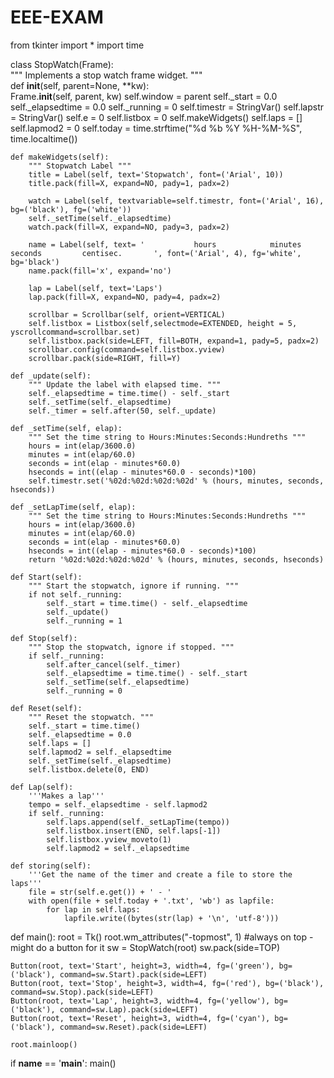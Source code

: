 # EEE-EXAM

from tkinter import *
import time

class StopWatch(Frame):  
    """ Implements a stop watch frame widget. """                                                                
    def __init__(self, parent=None, **kw):        
        Frame.__init__(self, parent, kw)
        self.window = parent
        self._start = 0.0        
        self._elapsedtime = 0.0
        self._running = 0
        self.timestr = StringVar()
        self.lapstr = StringVar()
        self.e = 0
        self.listbox = 0
        self.makeWidgets()
        self.laps = []
        self.lapmod2 = 0
        self.today = time.strftime("%d %b %Y %H-%M-%S", time.localtime())
        
    def makeWidgets(self):                         
        """ Stopwatch Label """
        title = Label(self, text='Stopwatch', font=('Arial', 10))
        title.pack(fill=X, expand=NO, pady=1, padx=2)
        
        watch = Label(self, textvariable=self.timestr, font=('Arial', 16), bg=('black'), fg=('white'))
        self._setTime(self._elapsedtime)
        watch.pack(fill=X, expand=NO, pady=3, padx=2)
        
        name = Label(self, text= '           hours            minutes          seconds         centisec.       ', font=('Arial', 4), fg='white', bg='black')
        name.pack(fill='x', expand='no')

        lap = Label(self, text='Laps')
        lap.pack(fill=X, expand=NO, pady=4, padx=2)

        scrollbar = Scrollbar(self, orient=VERTICAL)
        self.listbox = Listbox(self,selectmode=EXTENDED, height = 5, yscrollcommand=scrollbar.set)
        self.listbox.pack(side=LEFT, fill=BOTH, expand=1, pady=5, padx=2)
        scrollbar.config(command=self.listbox.yview)
        scrollbar.pack(side=RIGHT, fill=Y)
   
    def _update(self): 
        """ Update the label with elapsed time. """
        self._elapsedtime = time.time() - self._start
        self._setTime(self._elapsedtime)
        self._timer = self.after(50, self._update)
    
    def _setTime(self, elap):
        """ Set the time string to Hours:Minutes:Seconds:Hundreths """
        hours = int(elap/3600.0)
        minutes = int(elap/60.0)
        seconds = int(elap - minutes*60.0)
        hseconds = int((elap - minutes*60.0 - seconds)*100)                
        self.timestr.set('%02d:%02d:%02d:%02d' % (hours, minutes, seconds, hseconds))

    def _setLapTime(self, elap):
        """ Set the time string to Hours:Minutes:Seconds:Hundreths """
        hours = int(elap/3600.0)
        minutes = int(elap/60.0)
        seconds = int(elap - minutes*60.0)
        hseconds = int((elap - minutes*60.0 - seconds)*100)            
        return '%02d:%02d:%02d:%02d' % (hours, minutes, seconds, hseconds)
        
    def Start(self):                         
        """ Start the stopwatch, ignore if running. """
        if not self._running:            
            self._start = time.time() - self._elapsedtime
            self._update()
            self._running = 1        
    
    def Stop(self):                                    
        """ Stop the stopwatch, ignore if stopped. """
        if self._running:
            self.after_cancel(self._timer)            
            self._elapsedtime = time.time() - self._start    
            self._setTime(self._elapsedtime)
            self._running = 0
    
    def Reset(self):                                  
        """ Reset the stopwatch. """
        self._start = time.time()         
        self._elapsedtime = 0.0
        self.laps = []   
        self.lapmod2 = self._elapsedtime
        self._setTime(self._elapsedtime)
        self.listbox.delete(0, END)
        
    def Lap(self):
        '''Makes a lap'''
        tempo = self._elapsedtime - self.lapmod2
        if self._running:
            self.laps.append(self._setLapTime(tempo))
            self.listbox.insert(END, self.laps[-1])
            self.listbox.yview_moveto(1)
            self.lapmod2 = self._elapsedtime
                       
    def storing(self):
        '''Get the name of the timer and create a file to store the laps'''
        file = str(self.e.get()) + ' - '
        with open(file + self.today + '.txt', 'wb') as lapfile:
            for lap in self.laps:
                lapfile.write((bytes(str(lap) + '\n', 'utf-8')))
            
def main():
    root = Tk()
    root.wm_attributes("-topmost", 1)      #always on top - might do a button for it
    sw = StopWatch(root)
    sw.pack(side=TOP)

    Button(root, text='Start', height=3, width=4, fg=('green'), bg=('black'), command=sw.Start).pack(side=LEFT)
    Button(root, text='Stop', height=3, width=4, fg=('red'), bg=('black'), command=sw.Stop).pack(side=LEFT)
    Button(root, text='Lap', height=3, width=4, fg=('yellow'), bg=('black'), command=sw.Lap).pack(side=LEFT)
    Button(root, text='Reset', height=3, width=4, fg=('cyan'), bg=('black'), command=sw.Reset).pack(side=LEFT)
    
    root.mainloop()

if __name__ == '__main__':
    main()
